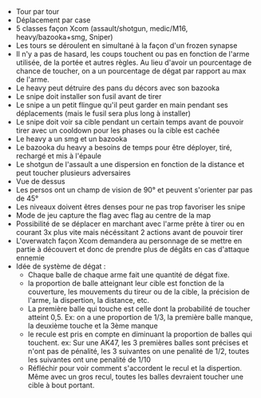 * Tour par tour 
* Déplacement par case 
* 5 classes façon Xcom (assault/shotgun, medic/M16, heavy/bazooka+smg, Sniper) 
* Les tours se déroulent en simultané à la façon d'un frozen synapse 
* Il n'y a pas de hasard, les coups touchent ou pas en fonction de l'arme utilisée, de la portée et autres règles. Au lieu d'avoir un pourcentage de chance de toucher, on a un pourcentage de dégat par rapport au max de l'arme.  
* Le heavy peut détruire des pans du décors avec son bazooka 
* Le snipe doit installer son fusil avant de tirer 
* Le snipe a un petit flingue qu'il peut garder en main pendant ses déplacements (mais le fusil sera plus long à installer) 
* Le snipe doit voir sa cible pendant un certain temps avant de pouvoir tirer avec un cooldown pour les phases ou la cible est cachée 
* Le heavy a un smg et un bazooka 
* Le bazooka du heavy a besoins de temps pour être déployer, tiré, rechargé et mis à l'épaule 
* Le shotgun de l'assault a une dispersion en fonction de la distance et peut toucher plusieurs adversaires 
* Vue de dessus 
* Les persos ont un champ de vision de 90° et peuvent s'orienter par pas de 45° 
* Les niveaux doivent êtres denses pour ne pas trop favoriser les snipe 
* Mode de jeu capture the flag avec flag au centre de la map 
* Possibilité de se déplacer en marchant avec l'arme prête à tirer ou en courant 3x plus vite mais nécéssitant 2 actions avant de pouvoir tirer 
* L'overwatch façon Xcom demandera au personnage de se mettre en partie à découvert et donc de prendre plus de dégâts en cas d'attaque ennemie 
* Idée de système de dégat : 
    * Chaque balle de chaque arme fait une quantité de dégat fixe. 
    * la proportion de balle atteignant leur cible est fonction de la couverture, les mouvements du tireur ou de la cible, la précision de l'arme, la dispertion, la distance, etc.
    * La première balle qui touche est celle dont la probabilité de toucher atteint 0,5. Ex: on a une proportion de 1/3, la première balle manque, la deuxième touche et la 3ème manque
    * le recule est pris en compte en diminuant la proportion de balles qui touchent. ex: Sur une AK47, les 3 premières balles sont précises et n'ont pas de pénalité, les 3 suivantes on une penalité de 1/2, toutes les suivantes ont une penalité de 1/10
    * Réfléchir pour voir comment s'accordent le recul et la dispertion. Même avec un gros recul, toutes les balles devraient toucher une cible à bout portant.
